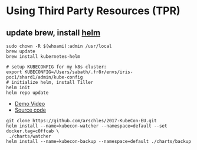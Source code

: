 # Using Third Party Resources (TPR)
## update brew, install [helm](https://github.com/kubernetes/helm/blob/master/docs/quickstart.md)

```console
sudo chown -R $(whoami):admin /usr/local
brew update
brew install kubernetes-helm

# setup KUBECONFIG for my k8s cluster:
export KUBECONFIG=/Users/sabath/.fr8r/envs/iris-poc1/shard1/admin/kube-config
# initialize helm, install Tiller
helm init
helm repo update
```

- [Demo Video](https://www.youtube.com/watch?v=qiB4RxCDC8o)
- [Source code](https://github.com/arschles/2017-KubeCon-EU)

```console
git clone https://github.com/arschles/2017-KubeCon-EU.git
helm install --name=kubecon-watcher --namespace=default --set docker.tag=c0ffcab \
 ./charts/watcher
helm install --name=kubecon-backup --namespace=default ./charts/backup 
```
